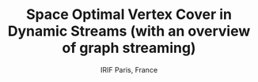 ---
layout: post

title: Space Optimal Vertex Cover in Dynamic Streams (with an overview of graph streaming)
subtitle: IRIF Paris, France
description: Institut de Recherche en Informatique Fondamentale Algorithms and Complexity Seminar
description_short: IRIF Seminar
year: 2022
info: https://www.irif.fr/en/seminaires/algocomp/index
tags: [Events, Presenter, Attendee, Talks]
slides: /assets/attachments/IRIF-Visit-22.pdf
---
